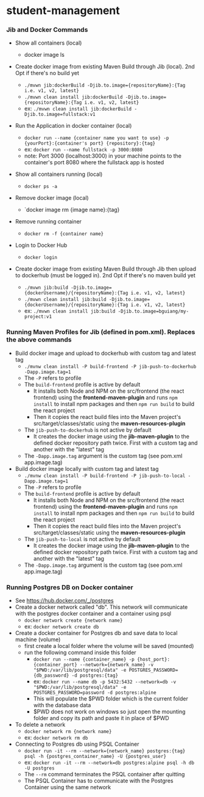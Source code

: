 # student-management

### Jib and Docker Commands

* Show all containers (local)
	* docker image ls

* Create docker image from existing Maven Build through Jib (local). 2nd Opt if there's no build yet
	* `./mvwn jib:dockerBuild -Djib.to.image={repositoryName}:{Tag i.e. v1, v2, latest}`
	* `./mvwn clean install jib:dockerBuild -Djib.to.image={repositoryName}:{Tag i.e. v1, v2, latest}`
	* ex: `./mvwn clean install jib:dockerBuild -Djib.to.image=fullstack:v1`
	
* Run the Application in docker container (local)
	* `docker run --name {container name you want to use} -p {yourPort}:{container's port} {repository}:{tag}`
	* ex: `docker run --name fullstack -p 3000:8080`
	* note: Port 3000 (localhost:3000) in your machine points to the container's port 8080 where the fullstack app is hosted

* Show all containers running (local)
	* `docker ps -a`

* Remove docker image (local)
	* `docker image rm {image name}:{tag}
	
* Remove running container
	* `docker rm -f {container name}`
	
* Login to Docker Hub
	* `docker login`
	
* Create docker image from existing Maven Build through Jib then upload to dockerhub (must be logged in). 2nd Opt if there's no maven build yet
	* `./mvwn jib:build -Djib.to.image={dockerUsername}/{repositoryName}:{Tag i.e. v1, v2, latest}`
	* `./mvwn clean install jib:build -Djib.to.image={dockerUsername}/{repositoryName}:{Tag i.e. v1, v2, latest}`
	* ex: `./mvwn clean install jib:build -Djib.to.image=bguiang/my-project:v1`
	
### Running Maven Profiles for Jib (defined in pom.xml). Replaces the above commands
* Build docker image and upload to dockerhub with custom tag and latest tag
	* `./mvnw clean install -P build-frontend -P jib-push-to-dockerhub -Dapp.image.tag=1`
	* The `-P` refers to profile
	* The `build-frontend` profile is active by default
		* It installs both Node and NPM on the src/frontend (the react frontend) using the **frontend-maven-plugin** and runs `npm install` to install npm packages and then `npm run build` to build the react project
		* Then it copies the react build files into the Maven project's src/target/classes/static using the **maven-resources-plugin**
	* The `jib-push-to-dockerhub` is not active by default
		* It creates the docker image using the **jib-maven-plugin** to the defined docker repository path twice. First with a custom tag and another with the "latest" tag
	* The `-Dapp.image.tag` argument is the custom tag (see pom.xml app.image.tag)
* Build docker image locally with custom tag and latest tag
	* `./mvnw clean install -P build-frontend -P jib-push-to-local -Dapp.image.tag=1`
	* The `-P` refers to profile
	* The `build-frontend` profile is active by default
		* It installs both Node and NPM on the src/frontend (the react frontend) using the **frontend-maven-plugin** and runs `npm install` to install npm packages and then `npm run build` to build the react project
		* Then it copies the react build files into the Maven project's src/target/classes/static using the **maven-resources-plugin**
	* The `jib-push-to-local` is not active by default
		* It creates the docker image using the **jib-maven-plugin** to the defined docker repository path twice. First with a custom tag and another with the "latest" tag
	* The `-Dapp.image.tag` argument is the custom tag (see pom.xml app.image.tag)
		
### Running Postgres DB on Docker container
* See https://hub.docker.com/_/postgres
* Create a docker network called "db". This network will communicate with the postgres docker container and a container using psql
	* `docker network create {network name}`
	* ex: `docker network create db`
* Create a docker container for Postgres db and save data to local machine (volume)
	* first create a local folder where the volume will be saved (mounted)
	* run the following command inside this folder
		* `docker run --name {container_name} -p {host_port}:{container_port} --network={network_name} -v "$PWD:/var/lib/postgresql/data" -e POSTGRES_PASSWORD={db_password} -d postgres:{tag}`
		* ex: `docker run --name db -p 5432:5432 --network=db -v "$PWD:/var/lib/postgresql/data" -e POSTGRES_PASSWORD=password -d postgres:alpine`
		* This will populate the $PWD folder which is the current folder with the database data
		* $PWD does not work on windows so just open the mounting folder and copy its path and paste it in place of $PWD
* To delete a network
	* `docker network rm {network name}`
	* ex: `docker network rm db`
* Connecting to Postgres db using PSQL Container
	* `docker run -it --rm --network={network_name} postgres:{tag} psql -h {postgres_container_name} -U {postgres_user}`
	* ex: `docker run -it --rm --network=db postgres:alpine psql -h db -U postgres`
	* The `--rm` command terminates the PSQL container after quitting
	* The PSQL Container has to communicate with the Postgres Container using the same network